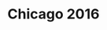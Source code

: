 ---
title: Chicago 2016
showTitle: true
image: assets/img/photography/chi.jpg
materials:
isPhoto: true
description: 
---